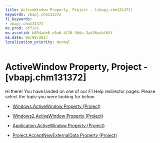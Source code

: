 ```yaml
---
title: ActiveWindow Property, Project - [vbapj.chm131372]
keywords: vbapj.chm131372
f1_keywords:
- vbapj.chm131372
ms.prod: office
ms.assetid: b894ade6-e0a6-4f26-9dda-3ad36aebf63f
ms.date: 06/08/2017
localization_priority: Normal
---
```



# ActiveWindow Property, Project - [vbapj.chm131372]

Hi there! You have landed on one of our F1 Help redirector pages. Please select the topic you were looking for below.

- [Windows.ActiveWindow Property (Project)](http://msdn.microsoft.com/library/e8decf8c-c16f-0cc6-9208-f3cd89ff750d%28Office.15%29.aspx)

- [Windows2.ActiveWindow Property (Project)](http://msdn.microsoft.com/library/37ac1beb-40ee-4563-f69f-09a78471a34b%28Office.15%29.aspx)

- [Application.ActiveWindow Property (Project)](http://msdn.microsoft.com/library/57ea4398-b496-96a9-bb5e-4f529f9a5c1e%28Office.15%29.aspx)

- [Project.AcceptNewExternalData Property (Project)](http://msdn.microsoft.com/library/6060d7df-9da5-520c-8293-f7ef2a1597d0%28Office.15%29.aspx)

